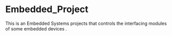 # Embedded_Project
This is an Embedded Systems projects that controls the interfacing modules of some embedded devices .
